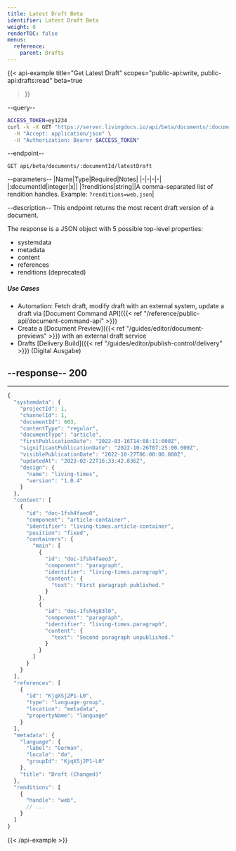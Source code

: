 ```yaml
---
title: Latest Draft Beta
identifier: Latest Draft Beta
weight: 8
renderTOC: false
menus:
  reference:
    parent: Drafts
---
```


{{< api-example
  title="Get Latest Draft"
  scopes="public-api:write, public-api:drafts:read"
  beta=true
>}}

--query--

```bash
ACCESS_TOKEN=ey1234
curl -k -X GET "https://server.livingdocs.io/api/beta/documents/:documentId/latestDraft" \
  -H "Accept: application/json" \
  -H "Authorization: Bearer $ACCESS_TOKEN"
```

--endpoint--
```
GET api/beta/documents/:documentId/latestDraft
```

--parameters--
|Name|Type|Required|Notes|
|-|-|-|-|
|:documentId|integer|x||
|?renditions|string||A comma-separated list of rendition handles. Example: `?renditions=web,json`|

--description--
This endpoint returns the most recent draft version of a document.

The response is a JSON object with 5 possible top-level properties:

- systemdata
- metadata
- content
- references
- renditions (deprecated)

##### Use Cases

- Automation: Fetch draft, modify draft with an external system, update a draft via [Document Command API]({{< ref "/reference/public-api/document-command-api" >}})
- Create a [Document Preview]({{< ref "/guides/editor/document-previews" >}}) with an external draft service
- Drafts [Delivery Build]({{< ref "/guides/editor/publish-control/delivery" >}}) (Digital Ausgabe)


--response--
200
---
---
```js
{
  "systemdata": {
    "projectId": 1,
    "channelId": 1,
    "documentId": 603,
    "contentType": "regular",
    "documentType": "article",
    "firstPublicationDate": "2022-03-16T14:08:11:000Z",
    "significantPublicationDate": "2022-10-26T07:25:00.000Z",
    "visiblePublicationDate": "2022-10-27T06:00:00.000Z",
    "updatedAt": "2023-02-22T16:33:42.836Z",
    "design": {
      "name": "living-times",
      "version": "1.0.4"
    }
  },
  "content": [
    {
      "id": "doc-1fsh4faeo0",
      "component": "article-container",
      "identifier": "living-times.article-container",
      "position": "fixed",
      "containers": {
        "main": [
          {
            "id": "doc-1fsh4faeo3",
            "component": "paragraph",
            "identifier": "living-times.paragraph",
            "content": {
              "text": "First paragraph published."
            }
          },
          {
            "id": "doc-1fsh4g83l0",
            "component": "paragraph",
            "identifier": "living-times.paragraph",
            "content": {
              "text": "Second paragraph unpublished."
            }
          }
        ]
      }
    }
  ],
  "references": [
    {
      "id": "KjqXSj2P1-L0",
      "type": "language-group",
      "location": "metadata",
      "propertyName": "language"
    }
  ],
  "metadata": {
    "language": {
      "label": "German",
      "locale": "de",
      "groupId": "KjqXSj2P1-L0"
    },
    "title": "Draft (Changed)"
  },
  "renditions": [
    {
      "handle": "web",
      // ...
    }
  ]
}
```

{{< /api-example >}}

